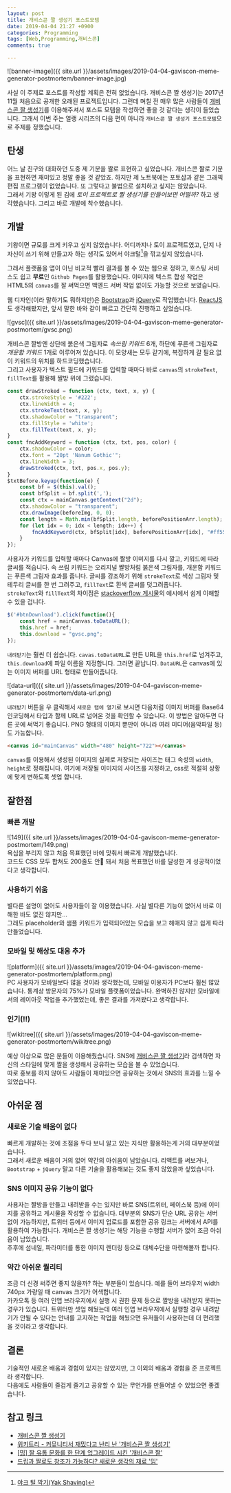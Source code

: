 ```yaml
---
layout: post
title: 개비스콘 짤 생성기 포스트모템
date: 2019-04-04 21:27 +0900
categories: Programming
tags: [Web,Programming,개비스콘]
comments: true

---
```


![banner-image]({{ site.url }}/assets/images/2019-04-04-gaviscon-meme-generator-postmortem/banner-image.jpg)

사실 이 주제로 포스트를 작성할 계획은 전혀 없었습니다. 개비스콘 짤 생성기는 2017년 11월 처음으로 공개한 오래된 프로젝트입니다. 그런데 며칠 전 매우 많은 사람들이 [개비스콘 짤 생성기](https://gvsc.rajephon.dev/)를 이용해주셔서 포스트 모템을 작성하면 좋을 것 같다는 생각이 들었습니다. 그래서 이번 주는 얼랭 시리즈의 다음 편이 아니라 `개비스콘 짤 생성기 포스트모템`으로 주제를 정했습니다.

## 탄생

어느 날 친구와 대화하던 도중 제 기분을 짤로 표현하고 싶었습니다. 개비스콘 짤로 기분을 표현하면 재미있고 정말 좋을 것 같았죠. 하지만 제 노트북에는 포토샵과 같은 그래픽 편집 프로그램이 없었습니다. 또 그렇다고 불법으로 설치하고 싶지는 않았습니다.  
그래서 기왕 이렇게 된 김에 _토이 프로젝트로 짤 생성기를 만들어보면 어떨까?_ 하고 생각했습니다. 그리고 바로 개발에 착수했습니다.

## 개발

기왕이면 규모를 크게 키우고 싶지 않았습니다. 어디까지나 토이 프로젝트였고, 단지 나 자신이 쓰기 위해 만들고자 하는 생각도 있어서 야크털[^1]을 깎고싶지 않았습니다.

그래서 플랫폼을 앱이 아닌 비교적 빨리 결과를 볼 수 있는 웹으로 정하고, 호스팅 서비스도 쉽고 **무료**인 `Github Pages`를 활용했습니다. 이미지에 텍스트 합성 작업은 HTML5의 `canvas`를 잘 써먹으면 백엔드 서버 작업 없이도 가능할 것으로 보였습니다.

웹 디자인(이라 말하기도 뭐하지만)은 [Bootstrap](https://getbootstrap.com/)과 [jQuery](https://jquery.com/)로 작업했습니다. [ReactJS](https://reactjs.org/)도 생각해봤지만, 앞서 말한 바와 같이 빠르고 간단히 진행하고 싶었습니다.

![gvsc]({{ site.url }}/assets/images/2019-04-04-gaviscon-meme-generator-postmortem/gvsc.png)

개비스콘 짤방엔 상단에 붉은색 그림자로 _속쓰림 키워드_ 6개, 하단에 푸른색 그림자로 _개운함 키워드_ 1개로 이루어져 있습니다. 이 모양새는 모두 같기에, 복잡하게 갈 필요 없이 키워드의 위치를 하드코딩했습니다.  
그리고 사용자가 텍스트 필드에 키워드를 입력할 때마다 바로 `canvas`의 `strokeText`, `fillText`를 활용해 짤방 위에 그렸습니다.

```javascript
const drawStroked = function (ctx, text, x, y) {
    ctx.strokeStyle = '#222';
    ctx.lineWidth = 4;
    ctx.strokeText(text, x, y);
    ctx.shadowColor = "transparent";
    ctx.fillStyle = 'white';
    ctx.fillText(text, x, y);
}
const fncAddKeyword = function (ctx, txt, pos, color) {
    ctx.shadowColor = color;
    ctx.font = "20pt 'Nanum Gothic'";
    ctx.lineWidth = 3;
    drawStroked(ctx, txt, pos.x, pos.y);
}
$txtBefore.keyup(function(e) {
    const bf = $(this).val();
    const bfSplit = bf.split(',');
    const ctx = mainCanvas.getContext("2d");
    ctx.shadowColor = "transparent";
    ctx.drawImage(beforeImg, 0, 0);
    const length = Math.min(bfSplit.length, beforePositionArr.length);
    for (let idx = 0; idx < length; idx++) {
        fncAddKeyword(ctx, bfSplit[idx], beforePositionArr[idx], "#ff5555");
    }
});
```

사용자가 키워드를 입력할 때마다 Canvas에 짤방 이미지를 다시 깔고, 키워드에 따라 글씨를 적습니다. 속 쓰림 키워드는 오리지널 짤방처럼 붉은색 그림자를, 개운함 키워드는 푸른색 그림자 효과를 줍니다. 글씨를 강조하기 위해 `strokeText`로 색상 그림자 및 테두리 글씨를 한 번 그려주고, `fillText`로 흰색 글씨를 덧그려줍니다.  
`strokeText`와 `fillText`의 차이점은 [stackoverflow 게시물](https://stackoverflow.com/a/25817125/5286905)의 예시에서 쉽게 이해할 수 있을 겁니다.

```javascript
$('#btnDownload').click(function(){
    const href = mainCanvas.toDataURL();
    this.href = href;
    this.download = "gvsc.png";
});
```

`내려받기`는 훨씬 더 쉽습니다. `cavas.toDataURL`로 만든 URL을 `this.href`로 넘겨주고, `this.download`에 파일 이름을 지정합니다. 그러면 끝납니다. `DataURL`은 canvas에 있는 이미지 버퍼를 URL 형태로 만들어줍니다.

![data-url]({{ site.url }}/assets/images/2019-04-04-gaviscon-meme-generator-postmortem/data-url.png)

`내려받기` 버튼을 우 클릭해서 `새로운 탭에 열기`로 보시면 다음처럼 이미지 버퍼를 Base64 인코딩해서 타입과 함께 URL로 넘어온 것을 확인할 수 있습니다. 이 방법은 알아두면 다른 곳에 써먹기 좋습니다. PNG 형태의 이미지 뿐만이 아니라 여러 미디어(음악파일 등)도 가능합니다.

```html
<canvas id="mainCanvas" width="480" height="722"></canvas>
```

`canvas`를 이용해서 생성된 이미지의 실제로 저장되는 사이즈는 태그 속성의 `width`, `height`로 정해집니다. 여기에 저장될 이미지의 사이즈를 지정하고, css로 적절히 상황에 맞게 변하도록 셋업 합니다.

## 잘한점

### 빠른 개발

![149]({{ site.url }}/assets/images/2019-04-04-gaviscon-meme-generator-postmortem/149.png)  
욕심을 부리지 않고 처음 목표했던 바에 맞춰서 빠르게 개발했습니다.  
코드도 CSS 모두 합쳐도 200줄도 안 돼서 처음 목표했던 바를 달성한 게 성공적이었다고 생각합니다.

### 사용하기 쉬움

별다른 설명이 없어도 사용자들이 잘 이용했습니다. 사실 별다른 기능이 없어서 바로 이해한 바도 없진 않지만...  
그래도 placeholder와 샘플 키워드가 입력되어있는 모습을 보고 헤매지 않고 쉽게 따라만들었습니다.

### 모바일 및 해상도 대응 추가

![platform]({{ site.url }}/assets/images/2019-04-04-gaviscon-meme-generator-postmortem/platform.png)  
PC 사용자가 모바일보다 많을 것이라 생각했는데, 모바일 이용자가 PC보다 훨씬 많았습니다. 통계상 방문자의 75%가 모바일 플랫폼이었습니다. 완벽하진 않지만 모바일에서의 레이아웃 작업을 추가했었는데, 좋은 결과를 가져왔다고 생각합니다.

### 인기(!!)

![wikitree]({{ site.url }}/assets/images/2019-04-04-gaviscon-meme-generator-postmortem/wikitree.png)  

예상 이상으로 많은 분들이 이용해줬습니다. SNS에 [개비스콘 짤 생성기](https://twitter.com/search?q=%EA%B0%9C%EB%B9%84%EC%8A%A4%EC%BD%98+%EC%A7%A4+%EC%83%9D%EC%84%B1%EA%B8%B0)라 검색하면 자신의 스타일에 맞게 짤을 생성해서 공유하는 모습을 볼 수 있었습니다.  
따로 홍보를 하지 않아도 사람들이 재미있으면 공유하는 것에서 SNS의 효과를 느낄 수 있었습니다.

## 아쉬운 점

### 새로운 기술 배움이 없다

빠르게 개발하는 것에 초점을 두다 보니 알고 있는 지식만 활용하는게 거의 대부분이었습니다.  
그래서 새로운 배움이 거의 없어 약간의 아쉬움이 남았습니다. 리액트를 써보거나, `Bootstrap` + `jQuery` 말고 다른 기술을 활용해보는 것도 좋지 않았을까 싶었습니다.

### SNS 이미지 공유 기능이 없다

사용자는 짤방을 만들고 내려받을 수는 있지만 바로 SNS(트위터, 페이스북 등)에 이미지를 공유하고 게시물을 작성할 수 없습니다. 대부분의 SNS가 단순 URL 공유는 서버 없이 가능하지만, 트위터 등에서 이미지 업로드를 포함한 공유 링크는 서버에서 API를 활용하여 가능합니다. 개비스콘 짤 생성기는 해당 기능을 수행할 서버가 없어 조금 아쉬움이 남았습니다.  
추후에 섬네일, 파라미터를 통한 이미지 렌더링 등으로 대체수단을 마련해볼까 합니다.

### 약간 아쉬운 퀄리티

조금 더 신경 써주면 좋지 않을까? 하는 부분들이 있습니다. 예를 들어 브라우저 width 740px 가량일 때 canvas 크기가 어색합니다.  
카카오톡 등 여러 인앱 브라우저에서 실행 시 권한 문제 등으로 짤방을 내려받지 못하는 경우가 있습니다. 트위터만 셋업 해뒀는데 여러 인앱 브라우저에서 실행할 경우 내려받기가 안될 수 있다는 안내를 고지하는 작업을 해뒀으면 유저들이 사용하는데 더 편리했을 것이라고 생각합니다.

## 결론

기술적인 새로운 배움과 경험이 있지는 않았지만, 그 이외의 배움과 경험을 준 프로젝트라 생각합니다.  
다음에도 사람들이 즐겁게 즐기고 공유할 수 있는 무언가를 만들어낼 수 있었으면 좋겠습니다.

## 참고 링크

- [개비스콘 짤 생성기](https://gvsc.rajephon.dev/)
- [위키트리 - 커뮤니티서 재밌다고 난리 난 '개비스콘 짤 생성기'](https://t.co/wmooyilljz)
- [[밈] 짤 유통 문화를 한 단계 업그레이드 시킨 '개비스콘 짤'](http://www.ohfun.net/?ac=article_view&entry_id=20429)
- [드립과 짤로도 창조가 가능하다? 새로운 생각의 재료 '밈'](https://post.naver.com/viewer/postView.nhn?memberNo=1256575&volumeNo=28635879)

[^1]: [야크 털 깍기(Yak Shaving)](https://www.lesstif.com/pages/viewpage.action?pageId=29590364)  
